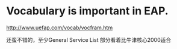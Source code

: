 # Vocabulary is important in EAP.
http://www.uefap.com/vocab/vocfram.htm

还蛮不错的，至少General Service List 部分看着比牛津核心2000适合